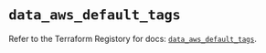 # `data_aws_default_tags`

Refer to the Terraform Registory for docs: [`data_aws_default_tags`](https://registry.terraform.io/providers/hashicorp/aws/4.66.1/docs/data-sources/default_tags).
